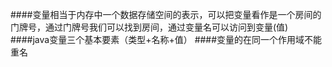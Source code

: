 ####变量相当于内存中一个数据存储空间的表示，可以把变量看作是一个房间的门牌号，通过门牌号我们可以找到房间，通过变量名可以访问到变量(值)
####java变量三个基本要素（类型+名称+值）
####变量的在同一个作用域不能重名
